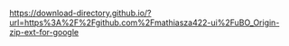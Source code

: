 https://download-directory.github.io/?url=https%3A%2F%2Fgithub.com%2Fmathiasza422-ui%2FuBO_Origin-zip-ext-for-google
